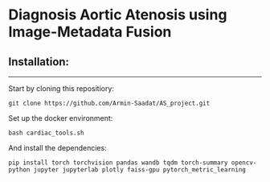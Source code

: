 # Diagnosis Aortic Atenosis using Image-Metadata Fusion

## Installation:
------------
Start by cloning this repositiory:
```
git clone https://github.com/Armin-Saadat/AS_project.git
```
Set up the docker environment:
```
bash cardiac_tools.sh
```
And install the dependencies:
```
pip install torch torchvision pandas wandb tqdm torch-summary opencv-python jupyter jupyterlab plotly faiss-gpu pytorch_metric_learning
```
